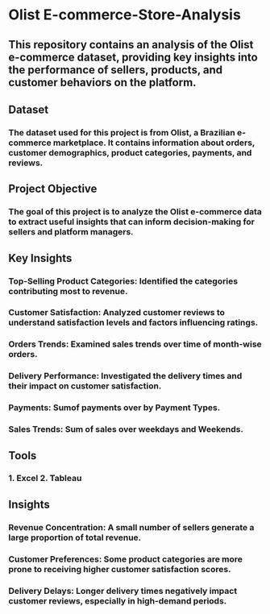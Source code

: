 # Olist E-commerce-Store-Analysis
## This repository contains an analysis of the Olist e-commerce dataset, providing key insights into the performance of sellers, products, and customer behaviors on the platform.

## Dataset
### The dataset used for this project is from Olist, a Brazilian e-commerce marketplace. It contains information about orders, customer demographics, product categories, payments, and reviews.

## Project Objective
### The goal of this project is to analyze the Olist e-commerce data to extract useful insights that can inform decision-making for sellers and platform managers.

## Key Insights
### Top-Selling Product Categories: Identified the categories contributing most to revenue.
### Customer Satisfaction: Analyzed customer reviews to understand satisfaction levels and factors influencing ratings.
### Orders Trends: Examined sales trends over time of month-wise orders.
### Delivery Performance: Investigated the delivery times and their impact on customer satisfaction.
### Payments: Sumof payments over by Payment Types.
### Sales Trends: Sum of sales over weekdays and Weekends.

## Tools
### 1. Excel 2. Tableau

## Insights
### Revenue Concentration: A small number of sellers generate a large proportion of total revenue.
### Customer Preferences: Some product categories are more prone to receiving higher customer satisfaction scores.
### Delivery Delays: Longer delivery times negatively impact customer reviews, especially in high-demand periods.
